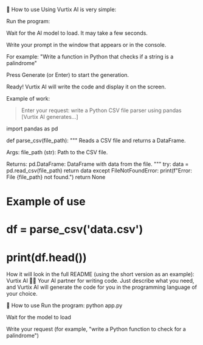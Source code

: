 🚀 How to use
Using Vurtix AI is very simple:

Run the program:

Wait for the AI model to load. It may take a few seconds.

Write your prompt in the window that appears or in the console.

For example: "Write a function in Python that checks if a string is a palindrome"

Press Generate (or Enter) to start the generation.

Ready! Vurtix AI will write the code and display it on the screen.

Example of work:

> Enter your request: write a Python CSV file parser using pandas
[Vurtix AI generates...]

import pandas as pd

def parse_csv(file_path):
 """
 Reads a CSV file and returns a DataFrame.
 
 Args:
 file_path (str): Path to the CSV file.
 
 Returns:
 pd.DataFrame: DataFrame with data from the file.
 """
 try:
 data = pd.read_csv(file_path)
 return data
 except FileNotFoundError:
 print(f"Error: File {file_path} not found.")
 return None

# Example of use
# df = parse_csv('data.csv')
# print(df.head())
How it will look in the full README (using the short version as an example):
Vurtix AI 🤖✨
Your AI partner for writing code. Just describe what you need, and Vurtix AI will generate the code for you in the programming language of your choice.

🚀 How to use
Run the program: python app.py

Wait for the model to load

Write your request (for example, "write a Python function to check for a palindrome")
